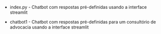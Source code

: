 - index.py - Chatbot com respostas pré-definidas usando a interface streamlit

- chatbot1 - Chatbot com respostas pré-definidas para um consultório de advocacia usando a interface streamlit
